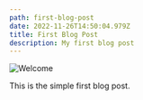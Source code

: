 ```yaml
---
path: first-blog-post
date: 2022-11-26T14:50:04.979Z
title: First Blog Post
description: My first blog post
---
```

![Welcome](https://source.unsplash.com/AvqpdLRjABs)

T﻿his is the simple first blog post.

![]()